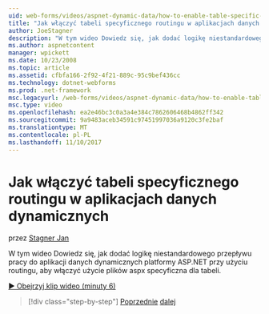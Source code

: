```yaml
---
uid: web-forms/videos/aspnet-dynamic-data/how-to-enable-table-specific-routing-in-dynamic-data-applications
title: "Jak włączyć tabeli specyficznego routingu w aplikacjach danych dynamicznych | Dokumentacja firmy Microsoft"
author: JoeStagner
description: "W tym wideo Dowiedz się, jak dodać logikę niestandardowego przepływu pracy do aplikacji danych dynamicznych platformy ASP.NET przy użyciu routingu, aby włączyć użycie plików aspx specyficzna dla tabeli."
ms.author: aspnetcontent
manager: wpickett
ms.date: 10/23/2008
ms.topic: article
ms.assetid: cfbfa166-2f92-4f21-889c-95c9bef436cc
ms.technology: dotnet-webforms
ms.prod: .net-framework
msc.legacyurl: /web-forms/videos/aspnet-dynamic-data/how-to-enable-table-specific-routing-in-dynamic-data-applications
msc.type: video
ms.openlocfilehash: ea2e46bc3c0a3a4e384c7862606468b4862ff342
ms.sourcegitcommit: 9a9483aceb34591c97451997036a9120c3fe2baf
ms.translationtype: MT
ms.contentlocale: pl-PL
ms.lasthandoff: 11/10/2017
---
```

<a name="how-to-enable-table-specific-routing-in-dynamic-data-applications"></a>Jak włączyć tabeli specyficznego routingu w aplikacjach danych dynamicznych
====================
przez [Stagner Jan](https://github.com/JoeStagner)

W tym wideo Dowiedz się, jak dodać logikę niestandardowego przepływu pracy do aplikacji danych dynamicznych platformy ASP.NET przy użyciu routingu, aby włączyć użycie plików aspx specyficzna dla tabeli.

[&#9654; Obejrzyj klip wideo (minuty 6)](https://channel9.msdn.com/Blogs/ASP-NET-Site-Videos/how-to-enable-table-specific-routing-in-dynamic-data-applications)

>[!div class="step-by-step"]
[Poprzednie](enable-in-line-editing-in-aspnet-dynamic-data-applications.md)
[dalej](how-to-use-attribute-validation-in-aspnet-dynamic-data-applications.md)
